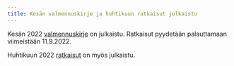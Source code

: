 ```yaml
---
title: Kesän valmennuskirje ja huhtikuun ratkaisut julkaistu
---
```


Kesän 2022 [valmennuskirje](/valmennus/2022/kirje_2022_06.pdf) on
julkaistu. Ratkaisut pyydetään palauttamaan
viimeistään 11.9.2022.

Huhtikuun 2022 [ratkaisut](/valmennus/2022/ratkaisut_2022_04.pdf) on
myös julkaistu.
